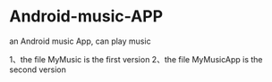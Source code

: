 # Android-music-APP
an Android music App, can play music

1、the file MyMusic is the first version
2、the file MyMusicApp is the second version

